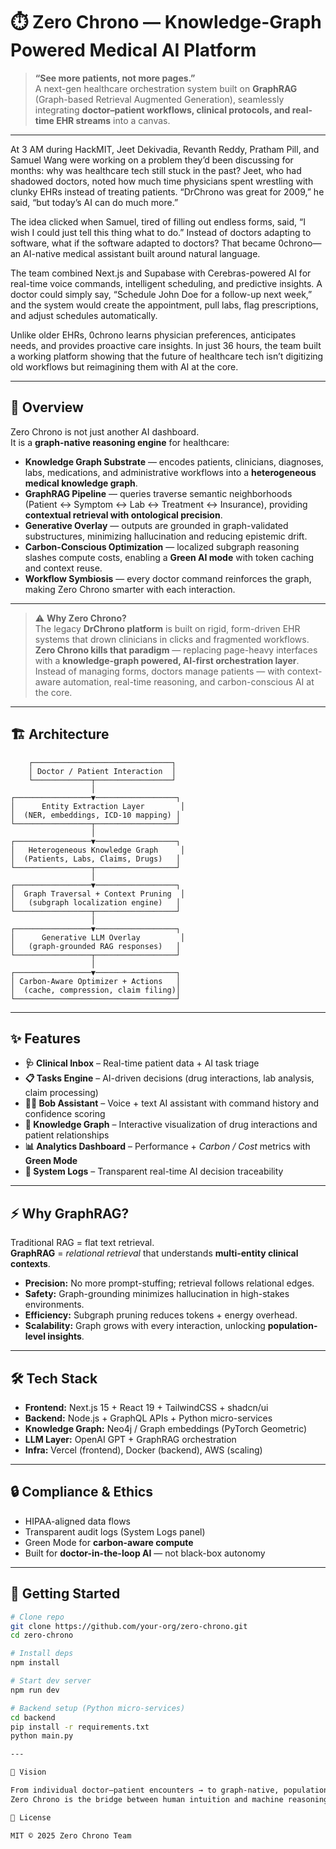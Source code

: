 # ⏱️ Zero Chrono — Knowledge-Graph Powered Medical AI Platform  

> **“See more patients, not more pages.”**  
> A next-gen healthcare orchestration system built on **GraphRAG** (Graph-based Retrieval Augmented Generation), seamlessly integrating **doctor–patient workflows, clinical protocols, and real-time EHR streams** into a canvas.  

---

At 3 AM during HackMIT, Jeet Dekivadia, Revanth Reddy, Pratham Pill, and Samuel Wang were working on a problem they’d been discussing for months: why was healthcare tech still stuck in the past? Jeet, who had shadowed doctors, noted how much time physicians spent wrestling with clunky EHRs instead of treating patients. “DrChrono was great for 2009,” he said, “but today’s AI can do much more.”

The idea clicked when Samuel, tired of filling out endless forms, said, “I wish I could just tell this thing what to do.” Instead of doctors adapting to software, what if the software adapted to doctors? That became 0chrono—an AI-native medical assistant built around natural language.

The team combined Next.js and Supabase with Cerebras-powered AI for real-time voice commands, intelligent scheduling, and predictive insights. A doctor could simply say, “Schedule John Doe for a follow-up next week,” and the system would create the appointment, pull labs, flag prescriptions, and adjust schedules automatically.

Unlike older EHRs, 0chrono learns physician preferences, anticipates needs, and provides proactive care insights. In just 36 hours, the team built a working platform showing that the future of healthcare tech isn’t digitizing old workflows but reimagining them with AI at the core.

---


## 🚀 Overview  

Zero Chrono is not just another AI dashboard.  
It is a **graph-native reasoning engine** for healthcare:  

- **Knowledge Graph Substrate** — encodes patients, clinicians, diagnoses, labs, medications, and administrative workflows into a **heterogeneous medical knowledge graph**.  
- **GraphRAG Pipeline** — queries traverse semantic neighborhoods (Patient ↔ Symptom ↔ Lab ↔ Treatment ↔ Insurance), providing **contextual retrieval with ontological precision**.  
- **Generative Overlay** — outputs are grounded in graph-validated substructures, minimizing hallucination and reducing epistemic drift.  
- **Carbon-Conscious Optimization** — localized subgraph reasoning slashes compute costs, enabling a **Green AI mode** with token caching and context reuse.  
- **Workflow Symbiosis** — every doctor command reinforces the graph, making Zero Chrono smarter with each interaction.  

---

> ⚠️ **Why Zero Chrono?**  
> The legacy **DrChrono platform** is built on rigid, form-driven EHR systems that drown clinicians in clicks and fragmented workflows.  
> **Zero Chrono kills that paradigm** — replacing page-heavy interfaces with a **knowledge-graph powered, AI-first orchestration layer**.  
> Instead of managing forms, doctors manage patients — with context-aware automation, real-time reasoning, and carbon-conscious AI at the core.

---


## 🏗️ Architecture  


        ┌───────────────────────────────┐
        │ Doctor / Patient Interaction  │
        └─────────────┬─────────────────┘
                      │
    ┌─────────────────▼──────────────────┐
    │      Entity Extraction Layer        │
    │  (NER, embeddings, ICD-10 mapping) │
    └─────────────────┬──────────────────┘
                      │
    ┌─────────────────▼──────────────────┐
    │   Heterogeneous Knowledge Graph     │
    │  (Patients, Labs, Claims, Drugs)   │
    └─────────────────┬──────────────────┘
                      │
    ┌─────────────────▼──────────────────┐
    │  Graph Traversal + Context Pruning  │
    │   (subgraph localization engine)   │
    └─────────────────┬──────────────────┘
                      │
    ┌─────────────────▼──────────────────┐
    │      Generative LLM Overlay         │
    │   (graph-grounded RAG responses)   │
    └─────────────────┬──────────────────┘
                      │
    ┌─────────────────▼──────────────────┐
    │ Carbon-Aware Optimizer + Actions   │
    │  (cache, compression, claim filing)│
    └────────────────────────────────────┘


---

## ✨ Features  

- **🩺 Clinical Inbox** – Real-time patient data + AI task triage  
- **📋 Tasks Engine** – AI-driven decisions (drug interactions, lab analysis, claim processing)  
- **👨‍⚕️ Bob Assistant** – Voice + text AI assistant with command history and confidence scoring  
- **🧩 Knowledge Graph** – Interactive visualization of drug interactions and patient relationships  
- **📊 Analytics Dashboard** – Performance + *Carbon / Cost* metrics with **Green Mode**  
- **📝 System Logs** – Transparent real-time AI decision traceability  

---

## ⚡ Why GraphRAG?  

Traditional RAG = flat text retrieval.  
**GraphRAG** = *relational retrieval* that understands **multi-entity clinical contexts**.  

- **Precision:** No more prompt-stuffing; retrieval follows relational edges.  
- **Safety:** Graph-grounding minimizes hallucination in high-stakes environments.  
- **Efficiency:** Subgraph pruning reduces tokens + energy overhead.  
- **Scalability:** Graph grows with every interaction, unlocking **population-level insights**.

---

## 🛠️ Tech Stack  

- **Frontend:** Next.js 15 + React 19 + TailwindCSS + shadcn/ui  
- **Backend:** Node.js + GraphQL APIs + Python micro-services  
- **Knowledge Graph:** Neo4j / Graph embeddings (PyTorch Geometric)  
- **LLM Layer:** OpenAI GPT + GraphRAG orchestration  
- **Infra:** Vercel (frontend), Docker (backend), AWS (scaling)  

---

## 🔒 Compliance & Ethics  

- HIPAA-aligned data flows  
- Transparent audit logs (System Logs panel)  
- Green Mode for **carbon-aware compute**  
- Built for **doctor-in-the-loop AI** — not black-box autonomy  

---

## 🧪 Getting Started  

```bash
# Clone repo
git clone https://github.com/your-org/zero-chrono.git
cd zero-chrono

# Install deps
npm install

# Start dev server
npm run dev

# Backend setup (Python micro-services)
cd backend
pip install -r requirements.txt
python main.py

---

🔮 Vision

From individual doctor–patient encounters → to graph-native, population-level healthcare analytics.
Zero Chrono is the bridge between human intuition and machine reasoning, transforming how medicine scales in the 21st century.

📄 License

MIT © 2025 Zero Chrono Team
